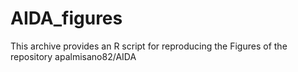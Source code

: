 # AIDA_figures
This archive provides an R script for reproducing the Figures of the repository apalmisano82/AIDA
